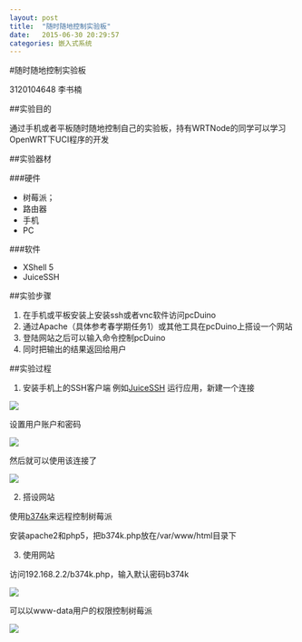 ```yaml
---
layout: post
title:  "随时随地控制实验板"
date:   2015-06-30 20:29:57
categories: 嵌入式系统
---
```


#随时随地控制实验板

3120104648 李书楠

##实验目的

通过手机或者平板随时随地控制自己的实验板，持有WRTNode的同学可以学习OpenWRT下UCI程序的开发

##实验器材

###硬件

- 树莓派；
- 路由器
- 手机
- PC

###软件


- XShell 5
- JuiceSSH

##实验步骤

1. 在手机或平板安装上安装ssh或者vnc软件访问pcDuino
2. 通过Apache（具体参考春学期任务1）或其他工具在pcDuino上搭设一个网站
3. 登陆网站之后可以输入命令控制pcDuino
4. 同时把输出的结果返回给用户

##实验过程

1. 安装手机上的SSH客户端
例如[JuiceSSH](http://juicessh.com "JuiceSSH")
运行应用，新建一个连接

![](http://i.imgur.com/jSEj1Ms.png)

设置用户账户和密码

![](http://i.imgur.com/mxpOQJz.png)

然后就可以使用该连接了

![](http://i.imgur.com/cy8tUPO.png)

2. 搭设网站

使用[b374k](https://github.com/b374k/b374k)来远程控制树莓派

安装apache2和php5，把b374k.php放在/var/www/html目录下

3. 使用网站

访问192.168.2.2/b374k.php，输入默认密码b374k

![](http://i.imgur.com/8ghsAeF.png)

可以以www-data用户的权限控制树莓派

![](http://i.imgur.com/MLLNO6C.png)